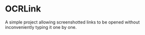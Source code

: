 # OCRLink
A simple project allowing screenshotted links to be opened without inconveniently typing it one by one.
